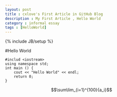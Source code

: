 ```yaml
---
layout: post
title : cxlove's First Article in GitHub Blog
description : My First Article , Hello World
category : informal essay
tags : [HelloWorld]
---
```

{% include JB/setup %}

#Hello World

    #includ <iostream>
    using namespace std;
    int main () {
    	cout << "Hello World" << endl;
    	return 0;
    }


$$\sum\lim_{i=1}^{100}{a_i}$$
